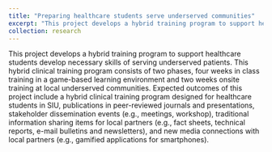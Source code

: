 ```yaml
---
title: "Preparing healthcare students serve underserved communities"
excerpt: "This project develops a hybrid training program to support healthcare students develop necessary skills of serving underserved patients. This hybrid clinical training program consists of two phases, four weeks in class training in a game-based learning environment and two weeks onsite training at local underserved communities. Expected outcomes of this project include a hybrid clinical training program designed for healthcare students in SIU, publications in peer-reviewed journals and presentations, stakeholder dissemination events (e.g., meetings, workshop), traditional information sharing items for local partners (e.g., fact sheets, technical reports, e-mail bulletins and newsletters), and new media connections with local partners (e.g., gamified applications for smartphones)."
collection: research
---
```


This project develops a hybrid training program to support healthcare students develop necessary skills of serving underserved patients. This hybrid clinical training program consists of two phases, four weeks in class training in a game-based learning environment and two weeks onsite training at local underserved communities. Expected outcomes of this project include a hybrid clinical training program designed for healthcare students in SIU, publications in peer-reviewed journals and presentations, stakeholder dissemination events (e.g., meetings, workshop), traditional information sharing items for local partners (e.g., fact sheets, technical reports, e-mail bulletins and newsletters), and new media connections with local partners (e.g., gamified applications for smartphones). 
